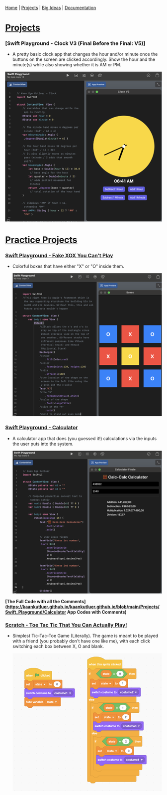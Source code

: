 [Home](https://kaankutluer.github.io/kaankutluer.github.io/) | [Projects](projects.md) | [Big Ideas](big_ideas.md) | [Documentation](documentation.md)

# **[Projects](https://kaankutluer.github.io/kaankutluer.github.io/tree/main/Projects)**

### **[Swift Playground - Clock V3 (Final Before the Final: V5)]**

- A pretty basic clock app that changes the hour and/or minute once the buttons on the screen are clicked accordingly. Show the hour and the minute(s) while also showing whether it is AM or PM.

<img src="Screenshot 2025-10-08 at 22.12.38.png" width="650">

<br>

# **[Practice Projects](https://github.com/badebasligil/kaankutluer.github.io/tree/main/Project/Practice_Projects)**

### **[Swift Playground - Fake XOX You Can't Play](https://kaankutluer.github.io/kaankutluer.github.io/tree/main/Projects/Swift_Playground)**

- Colorful boxes that have either "X" or "O" inside them.

  <img src="Screenshot 2025-10-08 at 20.56.12.png" width="650">

### **[Swift Playground - Calculator](https://kaankutluer.github.io/kaankutluer.github.io/blob/main/Projects/Swift_Playground)**

- A calculator app that does (you guessed it!) calculations via the inputs the user puts into the system.

  <img src="Screenshot 2025-10-08 at 21.24.11.png" width="650">

**[The Full Code with all the Comments](https://kaankutluer.github.io/kaankutluer.github.io/blob/main/Projects/Swift_Playground/Calculator App Codes with Comments)**

### **[Scratch - Toe Tac Tic That You Can Actually Play!](https://kaankutluer.github.io/kaankutluer.github.io/blob/main/Projects/Block_Coding)**

- Simplest Tic-Tac-Toe Game (Literally). The game is meant to be played with a friend (you probably don't have one like me), with each click switching each box between X, O and blank.

  <img src="XOXcodeimage.png" width="650">
